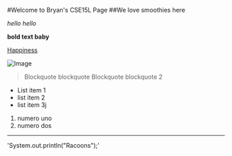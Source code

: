 #Welcome to Bryan's CSE15L Page
##We love smoothies here

*hello hello*

**bold text baby**

[Happiness](https://www.youtube.com/watch?v=dQw4w9WgXcQ&ab_channel=RickAstley)

![Image](https://soranews24.com/wp-content/uploads/sites/3/2014/11/cr-0.png?w=580)

>Blockquote blockquote
>Blockquote blockquote 2

* List item 1
* list item 2
* list item 3j

1. numero uno
2. numero dos


---

'System.out.println("Racoons");'
